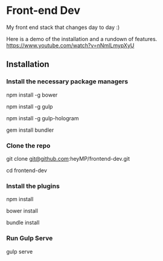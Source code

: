 # Front-end Dev
My front end stack that changes day to day :)

Here is a demo of the installation and a rundown of features. https://www.youtube.com/watch?v=nNmILmypXyU

## Installation

### Install the necessary package managers

npm install -g bower

npm install -g gulp

npm install -g gulp-hologram

gem install bundler

### Clone the repo
git clone git@github.com:heyMP/frontend-dev.git

cd frontend-dev

### Install the plugins
npm install

bower install

bundle install

### Run Gulp Serve
gulp serve
